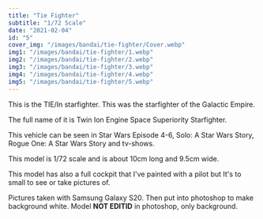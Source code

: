 ```yaml
---
title: "Tie Fighter"
subtitle: "1/72 Scale"
date: "2021-02-04"
id: "5"
cover_img: "/images/bandai/tie-fighter/Cover.webp"
img1: "/images/bandai/tie-fighter/1.webp"
img2: "/images/bandai/tie-fighter/2.webp"
img3: "/images/bandai/tie-fighter/3.webp"
img4: "/images/bandai/tie-fighter/4.webp"
img5: "/images/bandai/tie-fighter/5.webp"
---
```


This is the TIE/In starfighter. This was the starfighter of the Galactic Empire.

The full name of it is Twin Ion Engine Space Superiority Starfighter.

This vehicle can be seen in Star Wars Episode 4-6, Solo: A Star Wars Story, Rogue One: A Star Wars Story and tv-shows.

This model is 1/72 scale and is about 10cm long and 9.5cm wide.

This model has also a full cockpit that I've painted with a pilot but It's to small to see or take pictures of.

Pictures taken with Samsung Galaxy S20. Then put into photoshop to make background white. Model **NOT EDITID** in photoshop, only background.
